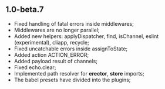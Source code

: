 1.0-beta.7
----

- Fixed handling of fatal errors inside middlewares;
- Middlewares are no longer parallel;
- Added new helpers: applyDispatcher, find, isChannel, eslint (experimental), cliapp, recycle;
- Fixed uncatchable errors inside assignToState;
- Added action ACTION_ERROR;
- Added payload result of channels;
- Fixed echo.clear;
- Implemented path resolver for __erector__, __store__ imports;
- The babel presets have divided into the plugins;
